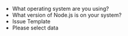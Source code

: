 * What operating system are you using? 
* What version of Node.js is on your system?
* Issue Template
* Please  select data
